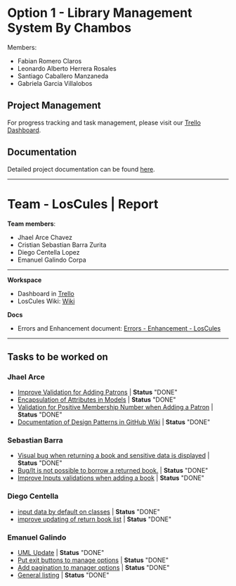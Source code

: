 # Option 1 - Library Management System By Chambos

Members:
- Fabian Romero Claros
- Leonardo Alberto Herrera Rosales
- Santiago Caballero Manzaneda
- Gabriela Garcia Villalobos

## Project Management
For progress tracking and task management, please visit our [Trello Dashboard](https://trello.com/invite/b/66bf9e57458bf3ef4f093807/ATTIf28ab1bf11e22e7d0185acd0dfeefb8fB0F48775/group2-chambos-library).

## Documentation
Detailed project documentation can be found [here](https://docs.google.com/document/d/1CJfqssnU400UNywXvhuKzJS-IsUfd13D6u0mIsRdQ_E/edit?usp=sharing).

---

# Team - LosCules | Report

__Team members__:
- Jhael Arce Chavez
- Cristian Sebastian Barra Zurita 
- Diego Centella Lopez
- Emanuel Galindo Corpa 

---
__Workspace__

- Dashboard in [Trello](https://trello.com/b/qMeRJiYW/los-cules)
- LosCules Wiki: [Wiki](https://github.com/programacion-6/Opcion1LosChambos/wiki)

__Docs__

- Errors and Enhancement document: [Errors - Enhancement - LosCules](https://docs.google.com/document/d/11clpzP6hVqC-V-wV3SQfuo4cL6GzfwsLCZTcs6u-6hk/edit?usp=sharing)
---
## Tasks to be worked on 
### Jhael Arce
- [Improve Validation for Adding Patrons](https://trello.com/c/wdvXhZTN) | __Status__ "DONE"
- [Encapsulation of Attributes in Models](https://trello.com/c/ko0HhXVf) | __Status__ "DONE"
- [Validation for Positive Membership Number when Adding a Patron](https://trello.com/c/HX7MTgz2) | __Status__ "DONE"
- [Documentation of Design Patterns in GitHub Wiki](https://trello.com/c/t1aW6oEr) | __Status__ "DONE"


### Sebastian Barra
- [Visual bug when returning a book and sensitive data is displayed](https://trello.com/c/Zvz54NUC) | __Status__ "DONE"
- [Bug/It is not possible to borrow a returned book.](https://trello.com/c/q14IPKqa) | __Status__ "DONE"
- [Improve Inputs validations when adding a book](https://trello.com/c/ns74ye7w) | __Status__ "DONE"

### Diego Centella
- [input data by default on classes](https://trello.com/c/iaGh2wSi) | __Status__ "DONE"
- [improve updating of return book list](https://trello.com/c/rTvIN84S) | __Status__ "DONE"

### Emanuel Galindo 
- [UML Update](https://trello.com/c/WTKpGoBK) | __Status__ "DONE"
- [Put exit buttons to manage options](https://trello.com/c/RPgKBSTh) | __Status__ "DONE"
- [Add pagination to manager options](https://trello.com/c/DFc1QVY4) | __Status__ "DONE"
- [General listing](https://trello.com/c/Vr7wPMbZ) | __Status__ "DONE"